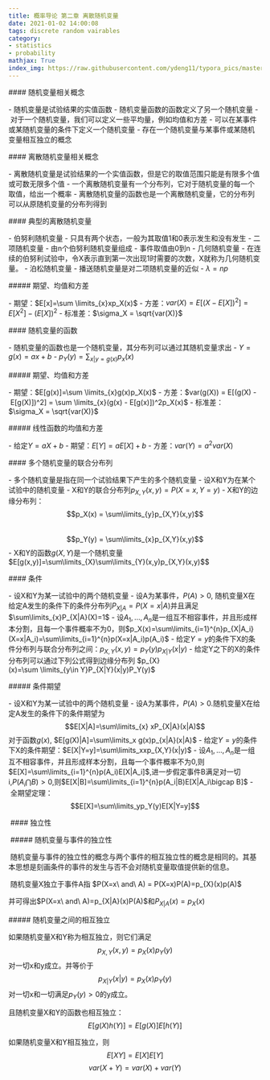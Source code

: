 ```yaml
---
title: 概率导论 第二章 离散随机变量
date: 2021-01-02 14:00:08
tags: discrete random vairables
category: 
- statistics
- probability
mathjax: True
index_img: https://raw.githubusercontent.com/ydeng11/typora_pics/master/typora20210216000415-27105.jpeg
---
```


#### 随机变量相关概念

 - 随机变量是试验结果的实值函数
 - 随机变量函数的函数定义了另一个随机变量
 - 对于一个随机变量，我们可以定义一些平均量，例如均值和方差
 - 可以在某事件或某随机变量的条件下定义一个随机变量
 - 存在一个随机变量与某事件或某随机变量相互独立的概念

#### 离散随机变量相关概念

 - 离散随机变量是试验结果的一个实值函数，但是它的取值范围只能是有限多个值或可数无限多个值
 - 一个离散随机变量有一个分布列，它对于随机变量的每一个取值，给出一个概率
 - 离散随机变量的函数也是一个离散随机变量，它的分布列可以从原随机变量的分布列得到

#### 典型的离散随机变量

 - 伯努利随机变量
   - 只具有两个状态，一般为其取值1和0表示发生和没有发生
 - 二项随机变量
   - 由n个伯努利随机变量组成
   - 事件取值由0到n
 - 几何随机变量
   - 在连续的伯努利试验中，令X表示直到第一次出现1时需要的次数，X就称为几何随机变量。
 - 泊松随机变量
   - 播送随机变量是对二项随机变量的近似
   - $\lambda = np$

##### 期望、均值和方差

 - 期望：$E[x]=\sum \limits_{x}xp_X(x)$
 - 方差：$var(X) = E[(X - E[X])^2] = E[X^2] - (E[X])^2$
 - 标准差：$\sigma_X = \sqrt{var(X)}$

#### 随机变量的函数

 - 随机变量的函数也是一个随机变量，其分布列可以通过其随机变量求出
   - $Y = g(x) = ax+b$
   - $p_Y(y) = \sum_{x|y=g(x)} p_x(x)$

##### 期望、均值和方差

 - 期望：$E[g(x)]=\sum \limits_{x}g(x)p_X(x)$
 - 方差：$var(g(X)) = E[(g(X) - E[g(X)])^2] = \sum \limits_{x}(g(x) - E[g(x)])^2p_X(x)$
 - 标准差：$\sigma_X = \sqrt{var(X)}$

##### 线性函数的均值和方差

 - 给定$Y = aX + b$
   - 期望：$E[Y] = aE[X] + b$
   - 方差：$var(Y) = a^2 var(X)$

#### 多个随机变量的联合分布列

 - 多个随机变量是指在同一个试验结果下产生的多个随机变量
   - 设X和Y为在某个试验中的随机变量
      - X和Y的联合分布列$p_{X,Y}(x,y)=P(X=x, Y=y)$
           - X和Y的边缘分布列：
              $$p_X(x) = \sum\limits_{y}p_{X,Y}(x,y)$$
                    $$p_Y(y) = \sum\limits_{x}p_{X,Y}(x,y)$$
                - X和Y的函数$g(X,Y)$是一个随机变量
                  $E[g(x,y)]=\sum\limits_{X}\sum\limits_{Y}(x,y)p_{X,Y}(x,y)$$

#### 条件

 - 设X和Y为某一试验中的两个随机变量
   - 设A为某事件，$P(A)>0$, 随机变量X在给定A发生的条件下的条件分布列$P_{X|A} = P(X=x|A)$并且满足$\sum\limits_{x}P_{X|A}(X)=1$
   - 设$A_1, \dots ,A_n$是一组互不相容事件，并且形成样本分割，且每一个事件概率不为0，则$p_X(x)=\sum\limits_{i=1}^{n}p_{X|A_i}(X=x|A_i)=\sum\limits_{i=1}^{n}p(X=x|A_i)p(A_i)$
   - 给定$Y=y$的条件下X的条件分布列与联合分布列之间：$p_{X,Y}(x,y)=p_Y(y)p_{X|Y}(x|y)$
   - 给定Y之下的X的条件分布列可以通过下列公式得到边缘分布列 $p_{X}(x)=\sum \limits_{y\in Y}P_{X|Y}(x|y)P_Y(y)$

##### 条件期望

 - 设X和Y为某一试验中的两个随机变量
   - 设A为某事件，$P(A)>0$.随机变量X在给定A发生的条件下的条件期望为$$E[X|A]=\sum\limits_{x} xP_{X|A}(x|A)$$
     对于函数$g(x)$, $E[g(X)|A]=\sum\limits_x g(x)p_{x|A}(x|A)$
 - 给定$Y=y$的条件下X的条件期望：$E[X|Y=y]=\sum\limits_xxp_{X,Y}(x|y)$
 - 设$A_1, \dots ,A_n$是一组互不相容事件，并且形成样本分割，且每一个事件概率不为0,则$E[X]=\sum\limits_{i=1}^{n}p(A_i)E[X|A_i]$,进一步假定事件B满足对一切i,$P(A_i\bigcap B)>0$,则$E[X|B]=\sum\limits_{i=1}^{n}p(A_i|B)E[X|A_i\bigcap B]$
 - 全期望定理： $$E[X]=\sum\limits_yp_Y(y)E[X|Y=y]$$

 #### 独立性

 ##### 随机变量与事件的独立性

 随机变量与事件的独立性的概念与两个事件的相互独立性的概念是相同的。其基本思想是刻画条件的事件的发生与否不会对随机变量取值提供新的信息。

 随机变量X独立于事件A指 $P(X=x\ and\ A) = P(X=x)P(A)=p_{X}(x)p(A)$

并可得出$P(X=x\ and\ A)=p_{X|A}(x)P(A)$和$P_{X|A}(x)=p_X(x)$

##### 随机变量之间的相互独立

如果随机变量X和Y称为相互独立，则它们满足$$p_{X,Y}(x,y)=p_X(x)p_Y(y)$$对一切x和y成立。并等价于$$p_{X|Y}(x|y)=p_{X}(x)p_{Y}(y)$$对一切x和一切满足$p_Y(y)>0$的y成立。

且随机变量X和Y的函数也相互独立：
$$E[g(X)h(Y)]=E[g(X)]E[h(Y)]$$

如果随机变量X和Y相互独立，则$$E[XY]=E[X]E[Y]$$
$$var(X+Y) = var(X)+var(Y)$$

